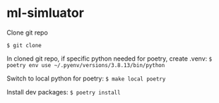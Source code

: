 # ml-simluator


Clone git repo 

`$ git clone`

In cloned git repo, if specific python needed for poetry, create  .venv:
`$ poetry env use ~/.pyenv/versions/3.8.13/bin/python`

Switch to local python for poetry:
`$ make local poetry`

Install dev packages:
`$ poetry install`


